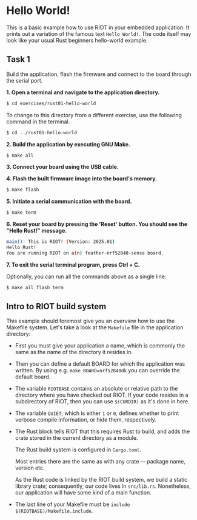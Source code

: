 # Hello World!

This is a basic example how to use RIOT in your embedded application.
It prints out a variation of the famous text `Hello World!`.
The code itself may look like your usual Rust beginners hello-world example.

## Task 1
Build the application, flash the firmware and connect to the board through the serial port.

**1. Open a terminal and navigate to the application directory.**

```sh
$ cd exercises/rust01-hello-world
```

To change to this directory from a different exercise, use the following command in the terminal.

```sh
$ cd ../rust01-hello-world
```

**2. Build the application by executing GNU Make.**
```sh
$ make all
```

**3. Connect your board using the USB cable.**

**4. Flash the built firmware image into the board's memory.**
```sh
$ make flash
```
**5. Initiate a serial communication with the board.**
```sh
$ make term
```

**6. Reset your board by pressing the 'Reset' button. You should see the "Hello Rust!" message.**

```sh
main(): This is RIOT! (Version: 2025.01)
Hello Rust!
You are running RIOT on a(n) feather-nrf52840-sense board.
```

**7. To exit the serial terminal program, press Ctrl + C.**

Optionally, you can run all the commands above as a single line:
```sh
$ make all flash term
```

## Intro to RIOT build system
This example should foremost give you an overview how to use the Makefile system.
Let's take a look at the `Makefile` file in the application directory:

* First you must give your application a name, which is commonly the same as the name of the directory it resides in.

* Then you can define a default BOARD for which the application was written.
  By using e.g. `make BOARD=nrf52840dk` you can override the default board.

* The variable `RIOTBASE` contains an absolute or relative path to the directory where you have checked out RIOT.
  If your code resides in a subdirectory of RIOT, then you can use `$(CURDIR)` as it's done in here.

* The variable `QUIET`, which is either `1` or `0`, defines whether to print verbose compile information, or hide them, respectively.

* The Rust block tells RIOT that this requires Rust to build,
  and adds the crate stored in the current directory as a module.

  The Rust build system is configured in `Cargo.toml`.

  Most entries there are the same as with any crate -- package name, version etc.

  As the Rust code is linked by the RIOT build system, we build a static library crate;
  consequently, our code lives in `src/lib.rs`.
  Nonetheless, our application will have some kind of a main function.

* The last line of your Makefile must be `include $(RIOTBASE)/Makefile.include`.
